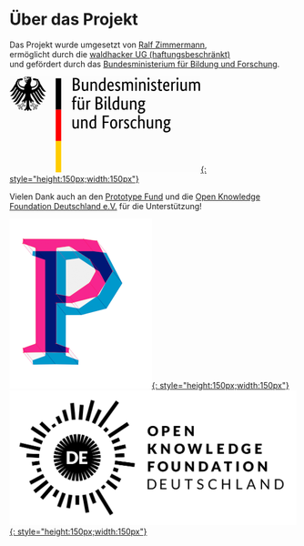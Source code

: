 # Über das Projekt

Das Projekt wurde umgesetzt von [Ralf Zimmermann](https://github.com/waldhacker1),  
ermöglicht durch die [waldhacker UG (haftungsbeschränkt)](https://www.waldhacker.dev/)  
und gefördert durch das [Bundesministerium für Bildung und Forschung](https://www.bmbf.de).

[![](img/bmbf-logo.svg){: style="height:150px;width:150px"}](https://www.bmbf.de)

Vielen Dank auch an den [Prototype Fund](https://prototypefund.de/) und die [Open Knowledge Foundation Deutschland e.V.](https://okfn.de/) für die Unterstützung!

[![](img/prototypefund-logo.png){: style="height:150px;width:150px"}](https://prototypefund.de/) [![](img/okf-logo.svg){: style="height:150px;width:150px"}](https://okfn.de/)
